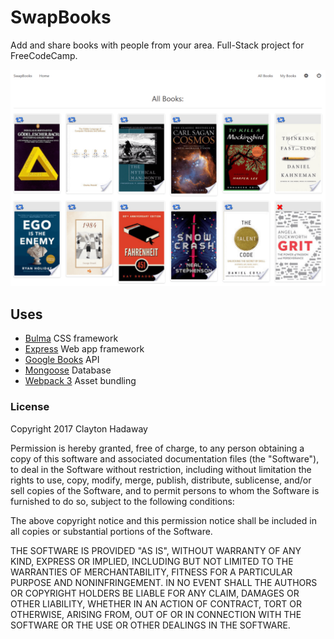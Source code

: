 # SwapBooks
Add and share books with people from your area. Full-Stack project for FreeCodeCamp.

![Screenshot](/screenshot.png?raw=true)

## Uses
- [Bulma](http://bulma.io) CSS framework
- [Express](https://expressjs.com/) Web app framework
- [Google Books](https://developers.google.com/books/) API
- [Mongoose](http://mongoosejs.com/) Database
- [Webpack 3](https://github.com/webpack/webpack) Asset bundling

### License
Copyright 2017 Clayton Hadaway

Permission is hereby granted, free of charge, to any person obtaining a copy of this software and associated documentation files (the "Software"), to deal in the Software without restriction, including without limitation the rights to use, copy, modify, merge, publish, distribute, sublicense, and/or sell copies of the Software, and to permit persons to whom the Software is furnished to do so, subject to the following conditions:

The above copyright notice and this permission notice shall be included in all copies or substantial portions of the Software.

THE SOFTWARE IS PROVIDED "AS IS", WITHOUT WARRANTY OF ANY KIND, EXPRESS OR IMPLIED, INCLUDING BUT NOT LIMITED TO THE WARRANTIES OF MERCHANTABILITY, FITNESS FOR A PARTICULAR PURPOSE AND NONINFRINGEMENT. IN NO EVENT SHALL THE AUTHORS OR COPYRIGHT HOLDERS BE LIABLE FOR ANY CLAIM, DAMAGES OR OTHER LIABILITY, WHETHER IN AN ACTION OF CONTRACT, TORT OR OTHERWISE, ARISING FROM, OUT OF OR IN CONNECTION WITH THE SOFTWARE OR THE USE OR OTHER DEALINGS IN THE SOFTWARE.
